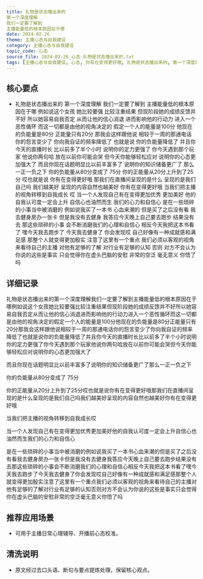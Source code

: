 ```yaml
---
title: 礼物是状态播出来的
第一个深度理解
我们一定要了解到
主播能量低的根本原因在于哪
date: 2024-02-26
theme: 主播心态与自我建设
category: 主播心态与自我建设
topic_code: 心态
source_file: 2024-02-26_心态-礼物是状态播出来的.txt
tags: [主播心态与自我建设, 心态, 你有在变得更好哦, 礼物是状态播出来的, 第一个深度理解, 我们一定要了解到, 主播能量低的根本原因在于哪]
---
```


## 核心要点
- 礼物是状态播出来的
第一个深度理解
我们一定要了解到
主播能量低的根本原因在于哪
例如说这个女孩
她比较要强
比较注重结果
但现阶段她的成绩反馈并不好
所以她容易自我否定
从而让他的信心消退
进而影响他的行动力
进入一个恶性循环
而这一切都是由他的视角决定的
假定一个人的能量是100分
他现在的负能量是80分
正能量只有20分
那我会这样跟他说
相较于一周的那通电话
你的怨言变少了
你向我自证的频率降低了
也就是说
你的负能量降低了
并且你今天的直播时长
比以前多了半个小时
说明你的定力更强了
你今天遇到那个玩家
他说你两句哈
放在以前你可能会哭
但今天你能够轻松应对
说明你的心态更加强大了
而且你现在话题明显比以前丰富多了
说明你的知识储备更广了
那么一正一负之下
你的负能量从80分变成了 75分
你的正能量从20分上升到了25分
哎也就是说
你有在变得更好哦
那我们在直播间呈现的是什么
呈现的是我们自己吗
我们越美好
呈现的内容自然也越美好
你有在变得更好哦
当我们把主播的视角转移到自我成长
哎
当一个人发现自己有在变得更加优秀
更加美好
他的自我认可度一定会上升
自信心也油然而生
我们的心力和自信心
是在一些琐碎的小事当中被消磨的
例如说我买了一本书
心血来潮的
但是买了之后没有看
我去健身房办一张卡
但是我没有去健身
我答应今天晚上自己要去跑步
结果没有去
那这些琐碎的小事
会不断消磨我们的心理和自信心
相反今天我把这本书看了
嘿今天我去跑步了
今天我去健身了
你会发现哎
自己好像有一种成就感和满足感
那整个人就变得更加殷实
注意了这里有一个重点
我们必须以客观的视角
来看待自己的主播
对他有足够的了解
对行业有足够的认知
否则
对方不会认为你说的这些是事实
只会觉得你在虚头巴脑的安慰
非常的空泛
毫无意义
你悟了吗

## 详细记录

礼物是状态播出来的第一个深度理解我们一定要了解到主播能量低的根本原因在于哪例如说这个女孩她比较要强比较注重结果但现阶段她的成绩反馈并不好所以她容易自我否定从而让他的信心消退进而影响他的行动力进入一个恶性循环而这一切都是由他的视角决定的假定一个人的能量是100分他现在的负能量是80分正能量只有20分那我会这样跟他说相较于一周的那通电话你的怨言变少了你向我自证的频率降低了也就是说你的负能量降低了并且你今天的直播时长比以前多了半个小时说明你的定力更强了你今天遇到那个玩家他说你两句哈放在以前你可能会哭但今天你能够轻松应对说明你的心态更加强大了

而且你现在话题明显比以前丰富多了说明你的知识储备更广了那么一正一负之下

你的负能量从80分变成了 75分

你的正能量从20分上升到了25分哎也就是说你有在变得更好哦那我们在直播间呈现的是什么呈现的是我们自己吗我们越美好呈现的内容自然也越美好你有在变得更好哦

当我们把主播的视角转移到自我成长哎

当一个人发现自己有在变得更加优秀更加美好他的自我认可度一定会上升自信心也油然而生我们的心力和自信心

是在一些琐碎的小事当中被消磨的例如说我买了一本书心血来潮的但是买了之后没有看我去健身房办一张卡但是我没有去健身我答应今天晚上自己要去跑步结果没有去那这些琐碎的小事会不断消磨我们的心理和自信心相反今天我把这本书看了嘿今天我去跑步了今天我去健身了你会发现哎自己好像有一种成就感和满足感那整个人就变得更加殷实注意了这里有一个重点我们必须以客观的视角来看待自己的主播对他有足够的了解对行业有足够的认知否则对方不会认为你说的这些是事实只会觉得你在虚头巴脑的安慰非常的空泛毫无意义你悟了吗

## 推荐应用场景
- 可用于主播日常心理辅导、开播前心态校准。

## 清洗说明
- 原文经过去口头语、断句与要点提炼处理，保留核心观点。